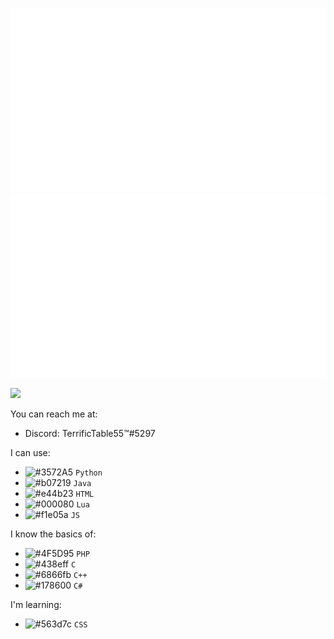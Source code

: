 <!--
<p align="center">
  <img src="https://github-profile-trophy.vercel.app/?username=TerrificTable&theme=nord&margin-w=15&margin-h=15&column=7" />
</p> -->

![](https://github.com/TerrificTable/github-stats/blob/master/generated/overview.svg)
![](https://github.com/TerrificTable/github-stats/blob/master/generated/languages.svg)

<!--
<a href="https://github.com/TerrificTable">
  <img align="center" src="https://github-readme-stats.vercel.app/api?username=TerrificTable&show_icons=true&theme=tokyonight&line_height=27%22%20alt=%22FaxHack%27s%20github%20stats" />
</a>
<a href="https://github.com/TerrificTable">
  <img align="center" src="https://github-readme-streak-stats.herokuapp.com/?user=TerrificTable&theme=tokyonight" />
</a>
![](https://github.com/TerrificTable)
<a href="https://github.com/TerrificTable">
  <img align="center" src="https://github-readme-stats.vercel.app/api/top-langs/?username=TerrificTable&theme=tokyonight&hide_langs_below=1" />
</a> -->

![](https://komarev.com/ghpvc/?username=TerrificTable&label=profile+views)

You can reach me at:
  - Discord: TerrificTable55™#5297

I can use:
  - ![#3572A5](https://via.placeholder.com/15/3572A5/000000?text=+) `Python`
  - ![#b07219](https://via.placeholder.com/15/b07219/000000?text=+) `Java`
  - ![#e44b23](https://via.placeholder.com/15/e44b23/000000?text=+) `HTML`
  - ![#000080](https://via.placeholder.com/15/000080/000000?text=+) `Lua`
  - ![#f1e05a](https://via.placeholder.com/15/f1e05a/000000?text=+) `JS`
 
I know the basics of:
  - ![#4F5D95](https://via.placeholder.com/15/4F5D95/000000?text=+) `PHP`
  - ![#438eff](https://via.placeholder.com/15/438eff/000000?text=+) `C`
  - ![#6866fb](https://via.placeholder.com/15/6866fb/000000?text=+) `C++`
  - ![#178600](https://via.placeholder.com/15/178600/000000?text=+) `C#`
   
I'm learning:
  - ![#563d7c](https://via.placeholder.com/15/563d7c/000000?text=+) `CSS`
